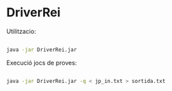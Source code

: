# DriverRei

Utilitzacio:

```sh

java -jar DriverRei.jar

```

Execució jocs de proves:

```sh

java -jar DriverRei.jar -q < jp_in.txt > sortida.txt

```

